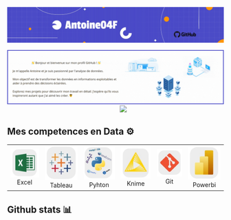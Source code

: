 <img src ="Image/baniere.jpeg"/>
<p></p>
<img src = "Image/baniere_gif.gif">

<div align="center">
&nbsp;&nbsp;&nbsp;&nbsp;&nbsp;&nbsp;&nbsp;&nbsp;
<a href="https://www.linkedin.com/in/antoinefouillot/">
<img src="https://img.shields.io/badge/Linkedin-%231DA1F2.svg?style=for-the-badge&logo=Linkedin&logoColor=white">
</a>
</div>

## Mes competences en Data ⚙️



<table>
  <tr>
    <td align="center" width="100">
      <a href="#macropower-tech">
        <img src="Image/App logo/Excel.png" alt="icon" />
      </a>
      <br>Excel
    </td>
    <td align="center" width="100">
      <a href="#macropower-tech">
       <img src="Image/App logo/Tableau.png" alt="icon" />
      </a>
      <br>Tableau
    </td>
    <td align="center" width="100">
      <a href="#macropower-tech">
       <img src="Image/App logo/Python.png" alt="icon" />
      </a>
      <br>Pyhton
    </td>
        <td align="center" width="100">
      <a href="#macropower-tech">
       <img src="Image/App logo/Knime.png" alt="icon" />
      </a>
      <br>Knime
    </td>
        <td align="center" width="100">
      <a href="#macropower-tech">
       <img src="Image/App logo/Git.png" alt="icon" />
      </a>
      <br>Git
    </td>
        <td align="center" width="100">
      <a href="#macropower-tech">
       <img src="Image/App logo/Powerbi.png" alt="icon" />
      </a>
      <br>Powerbi
    </td>
    
 </tr>
</table>
  
## Github stats 📊
